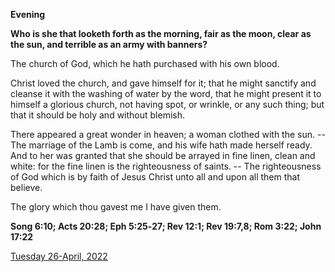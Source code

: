 **Evening**

**Who is she that looketh forth as the morning, fair as the moon, clear as the sun, and terrible as an army with banners?**
 
The church of God, which he hath purchased with his own blood.
 
Christ loved the church, and gave himself for it; that he might sanctify and cleanse it with the washing of water by the word, that he might present it to himself a glorious church, not having spot, or wrinkle, or any such thing; but that it should be holy and without blemish.
 
There appeared a great wonder in heaven; a woman clothed with the sun. -- The marriage of the Lamb is come, and his wife hath made herself ready. And to her was granted that she should be arrayed in fine linen, clean and white: for the fine linen is the righteousness of saints. -- The righteousness of God which is by faith of Jesus Christ unto all and upon all them that believe.
 
The glory which thou gavest me I have given them.  

**Song 6:10; Acts 20:28; Eph 5:25‑27; Rev 12:1; Rev 19:7,8; Rom 3:22; John 17:22**

[Tuesday 26-April, 2022](https://t.me/daily_light)
